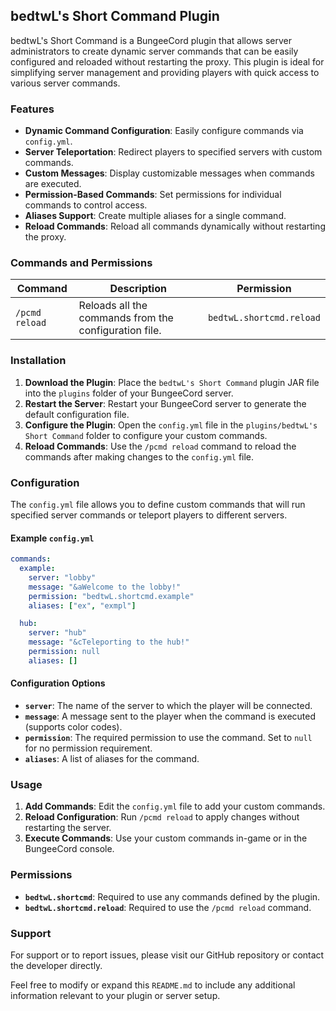 ## bedtwL's Short Command Plugin

bedtwL's Short Command is a BungeeCord plugin that allows server administrators to create dynamic server commands that can be easily configured and reloaded without restarting the proxy. This plugin is ideal for simplifying server management and providing players with quick access to various server commands.

### Features

- **Dynamic Command Configuration**: Easily configure commands via `config.yml`.
- **Server Teleportation**: Redirect players to specified servers with custom commands.
- **Custom Messages**: Display customizable messages when commands are executed.
- **Permission-Based Commands**: Set permissions for individual commands to control access.
- **Aliases Support**: Create multiple aliases for a single command.
- **Reload Commands**: Reload all commands dynamically without restarting the proxy.

### Commands and Permissions

| Command                | Description                                  | Permission                  |
|------------------------|----------------------------------------------|-----------------------------|
| `/pcmd reload`         | Reloads all the commands from the configuration file. | `bedtwL.shortcmd.reload`    |

### Installation

1. **Download the Plugin**: Place the `bedtwL's Short Command` plugin JAR file into the `plugins` folder of your BungeeCord server.
2. **Restart the Server**: Restart your BungeeCord server to generate the default configuration file.
3. **Configure the Plugin**: Open the `config.yml` file in the `plugins/bedtwL's Short Command` folder to configure your custom commands.
4. **Reload Commands**: Use the `/pcmd reload` command to reload the commands after making changes to the `config.yml` file.

### Configuration

The `config.yml` file allows you to define custom commands that will run specified server commands or teleport players to different servers.

#### Example `config.yml`

```yaml
commands:
  example:
    server: "lobby"
    message: "&aWelcome to the lobby!"
    permission: "bedtwL.shortcmd.example"
    aliases: ["ex", "exmpl"]

  hub:
    server: "hub"
    message: "&cTeleporting to the hub!"
    permission: null
    aliases: []
```

#### Configuration Options

- **`server`**: The name of the server to which the player will be connected.
- **`message`**: A message sent to the player when the command is executed (supports color codes).
- **`permission`**: The required permission to use the command. Set to `null` for no permission requirement.
- **`aliases`**: A list of aliases for the command.

### Usage

1. **Add Commands**: Edit the `config.yml` file to add your custom commands.
2. **Reload Configuration**: Run `/pcmd reload` to apply changes without restarting the server.
3. **Execute Commands**: Use your custom commands in-game or in the BungeeCord console.

### Permissions

- **`bedtwL.shortcmd`**: Required to use any commands defined by the plugin.
- **`bedtwL.shortcmd.reload`**: Required to use the `/pcmd reload` command.

### Support

For support or to report issues, please visit our GitHub repository or contact the developer directly.

Feel free to modify or expand this `README.md` to include any additional information relevant to your plugin or server setup.